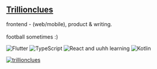 
## [Trillionclues](https://github.com/trillionclues#trillionclues)
<!--
### [Software Developer - Web](https://www.github.com/trillionclues#software-developer-web/)
 
[![Linkedin Badge](https://img.shields.io/badge/-Excel-blue?style=for-the-badge&logo=Linkedin&logoColor=white&link=https://www.linkedin.com/in/trillionclues-excel)](https://www.linkedin.com/in/trillionclues-excel) [![Twitter Badge](https://img.shields.io/badge/-@trillionclues-1ca0f1?style=for-the-badge&logo=twitter&logoColor=white&link=https://twitter.com/trillionclues?)](https://twitter.com/trillionclues?) [![Portfolio Badge](https://img.shields.io/badge/website-000000?style=for-the-badge&logo=About.me&logoColor=white&link=https://trillionclues.vercel.app/)](https://trillionclues.vercel.app/)


![Profile views](https://gpvc.arturio.dev/trillionclues) ![Twitter URL](https://img.shields.io/twitter/follow/trillionclues?label=Follow&style=social)

<p align="center">
<img height="180em" src="https://github-readme-stats.vercel.app/api?username=trillionclues&show_icons=true&hide_border=true&&count_private=true&include_all_commits=true&show_icons=true&theme=gotham" align = "center"/>
<img height="180em" src="https://github-readme-stats.vercel.app/api/top-langs?username=trillionclues&langs_count=8&show_icons=true&locale=en&layout=compact&hide_border=true&theme=gotham" alt="Trend20" align = "center"/>
</p>
 -->
frontend - (web/mobile), product & writing.
<br>
<br>
football sometimes :)
<p>
    <img alt="Flutter" src="https://img.shields.io/badge/Flutter-02569B?style=flat&logo=flutter&logoColor=white" />
    <img alt="TypeScript" src="https://img.shields.io/badge/-TypeScript-007ACC?style=flat-square&logo=typescript&logoColor=white" />
    <img alt="React" src="https://img.shields.io/badge/-React-45b8d8?style=flat-square&logo=react&logoColor=white" /> and uuhh learning
    <img alt="Kotlin" src="https://img.shields.io/badge/Kotlin-7F52FF?style=for-the-badge&logo=Kotlin&logoColor=white" />
</p>


<a href="https://twitter.com/trillionclues" target="blank">
    <img src="https://img.shields.io/twitter/follow/trillionclues?style=flat-square&logo=twitter" alt="trillionclues" />
</a>
<!-- As a software developer, my primary focus is on creating accessible web and mobile interfaces. I have a strong foundation in various web technologies and computer science fundamentals, which allows me to effectively design user-centric applications which implementing scalable functions too in an efficient manner. My enthusiasm extends beyond prpgramming as I actively champion the integration of Stem education in underrepresented student communities. -->

<!-- 
### Tech & Tools Preference

<div style="display: flex; flex-direction: column; align-items: flex-start;">
  <img src="https://img.shields.io/badge/HTML5-E34F26?style=for-the-badge&logo=html5&logoColor=white" style="align-self: flex-start;">
  <img src="https://img.shields.io/badge/Tailwind_CSS-38B2AC?style=for-the-badge&logo=tailwind-css&logoColor=white" style="align-self: flex-start;">
  <img src="https://img.shields.io/badge/TypeScript-F7DF1E?style=for-the-badge&logo=typescript&logoColor=black" style="align-self: flex-start;">
  <img src="https://img.shields.io/badge/NextJs-323330?style=for-the-badge&logo=nextjs&logoColor=black" style="align-self: flex-start;">
  <img src="https://img.shields.io/badge/React-20232A?style=for-the-badge&logo=react&logoColor=61DAFB" style="align-self: flex-start;">
</div>

<br>

<div style="display: flex; align-items: flex-start;">
  <img src="http://img.shields.io/badge/-Git-F1502F?style=flat&logo=git&logoColor=FFFFFF" style="align-self: flex-start;">
  <img src="http://img.shields.io/badge/-Github-000000?style=flat&logo=github&logoColor=FFFFFF" style="align-self: flex-start;">
  <img src="http://img.shields.io/badge/-VS%20Code-007ACC?style=flat&logo=visual%20studio%20code&logoColor=white" style="align-self: flex-start;">
</div>

 -->

<!--  [LinkedIn](https://www.linkedin.com/in/trillionclues-excel/) | [Resume](https://docs.google.com/document/d/1ggnl6FigUQFWcbV0pk4atxfUq-xKS_2LIr-qUUILUh4/edit?usp=sharing) | [Portfolio](https://trillionclues.vercel.app/)
 -->
